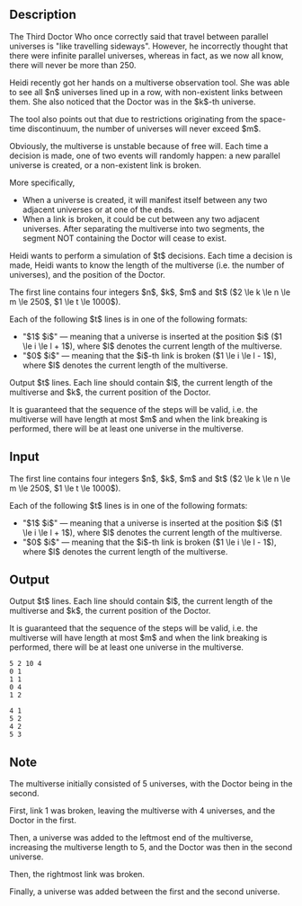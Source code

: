 ## Description

<div><p>The Third Doctor Who once correctly said that travel between parallel universes is "like travelling sideways". However, he incorrectly thought that there were infinite parallel universes, whereas in fact, as we now all know, there will never be more than 250.</p><p>Heidi recently got her hands on a multiverse observation tool. She was able to see all $n$ universes lined up in a row, with non-existent links between them. She also noticed that the Doctor was in the $k$-th universe.</p><p>The tool also points out that due to restrictions originating from the space-time discontinuum, the number of universes will never exceed $m$.</p><p>Obviously, the multiverse is unstable because of free will. Each time a decision is made, one of two events will randomly happen: a new parallel universe is created, or a non-existent link is broken.</p><p>More specifically, </p><ul>  <li> When a universe is created, it will manifest itself between any two adjacent universes or at one of the ends.  </li><li> When a link is broken, it could be cut between any two adjacent universes. After separating the multiverse into two segments, the segment <span class="tex-font-style-it">NOT</span> containing the Doctor will cease to exist. </li></ul><p>Heidi wants to perform a simulation of $t$ decisions. Each time a decision is made, Heidi wants to know the length of the multiverse (i.e. the number of universes), and the position of the Doctor.</p></div><div class="input-specification"><p>The first line contains four integers $n$, $k$, $m$ and $t$ ($2 \le k \le n \le m \le 250$, $1 \le t \le 1000$).</p><p>Each of the following $t$ lines is in one of the following formats: </p><ul> <li> "$1$ $i$" — meaning that a universe is inserted at the position $i$ ($1 \le i \le l + 1$), where $l$ denotes the current length of the multiverse. </li><li> "$0$ $i$" — meaning that the $i$-th link is broken ($1 \le i \le l - 1$), where $l$ denotes the current length of the multiverse. </li></ul></div><div class="output-specification"><p>Output $t$ lines. Each line should contain $l$, the current length of the multiverse and $k$, the current position of the Doctor.</p><p>It is guaranteed that the sequence of the steps will be valid, i.e. the multiverse will have length at most $m$ and when the link breaking is performed, there will be at least one universe in the multiverse.</p></div>

## Input

<p>The first line contains four integers $n$, $k$, $m$ and $t$ ($2 \le k \le n \le m \le 250$, $1 \le t \le 1000$).</p><p>Each of the following $t$ lines is in one of the following formats: </p><ul> <li> "$1$ $i$" — meaning that a universe is inserted at the position $i$ ($1 \le i \le l + 1$), where $l$ denotes the current length of the multiverse. </li><li> "$0$ $i$" — meaning that the $i$-th link is broken ($1 \le i \le l - 1$), where $l$ denotes the current length of the multiverse. </li></ul>

## Output

<p>Output $t$ lines. Each line should contain $l$, the current length of the multiverse and $k$, the current position of the Doctor.</p><p>It is guaranteed that the sequence of the steps will be valid, i.e. the multiverse will have length at most $m$ and when the link breaking is performed, there will be at least one universe in the multiverse.</p>





```input1
5 2 10 4
0 1
1 1
0 4
1 2
```




```output1
4 1
5 2
4 2
5 3
```



## Note

<p>The multiverse initially consisted of 5 universes, with the Doctor being in the second.</p><p>First, link 1 was broken, leaving the multiverse with 4 universes, and the Doctor in the first.</p><p>Then, a universe was added to the leftmost end of the multiverse, increasing the multiverse length to 5, and the Doctor was then in the second universe.</p><p>Then, the rightmost link was broken.</p><p>Finally, a universe was added between the first and the second universe.</p>
